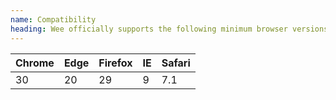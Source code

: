 ```yaml
---
name: Compatibility
heading: Wee officially supports the following minimum browser versions
---
```


Chrome | Edge | Firefox | IE | Safari |
-- | -- | -- | -- | -- |
30 | 20 | 29 | 9 | 7.1 |